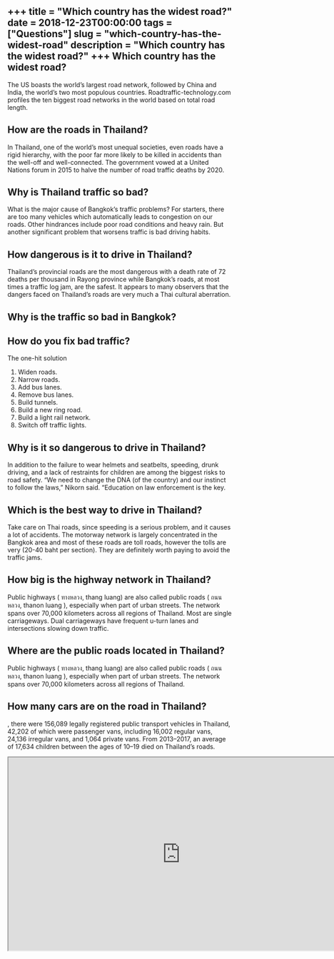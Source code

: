 +++
title = "Which country has the widest road?"
date = 2018-12-23T00:00:00
tags = ["Questions"]
slug = "which-country-has-the-widest-road"
description = "Which country has the widest road?"
+++
Which country has the widest road?
----------------------------------

The US boasts the world’s largest road network, followed by China and India, the world’s two most populous countries. Roadtraffic-technology.com profiles the ten biggest road networks in the world based on total road length.

How are the roads in Thailand?
------------------------------

In Thailand, one of the world’s most unequal societies, even roads have a rigid hierarchy, with the poor far more likely to be killed in accidents than the well-off and well-connected. The government vowed at a United Nations forum in 2015 to halve the number of road traffic deaths by 2020.

Why is Thailand traffic so bad?
-------------------------------

What is the major cause of Bangkok’s traffic problems? For starters, there are too many vehicles which automatically leads to congestion on our roads. Other hindrances include poor road conditions and heavy rain. But another significant problem that worsens traffic is bad driving habits.

How dangerous is it to drive in Thailand?
-----------------------------------------

Thailand’s provincial roads are the most dangerous with a death rate of 72 deaths per thousand in Rayong province while Bangkok’s roads, at most times a traffic log jam, are the safest. It appears to many observers that the dangers faced on Thailand’s roads are very much a Thai cultural aberration.

Why is the traffic so bad in Bangkok?
-------------------------------------

How do you fix bad traffic?
---------------------------

The one-hit solution

1. Widen roads.
2. Narrow roads.
3. Add bus lanes.
4. Remove bus lanes.
5. Build tunnels.
6. Build a new ring road.
7. Build a light rail network.
8. Switch off traffic lights.

Why is it so dangerous to drive in Thailand?
--------------------------------------------

In addition to the failure to wear helmets and seatbelts, speeding, drunk driving, and a lack of restraints for children are among the biggest risks to road safety. “We need to change the DNA (of the country) and our instinct to follow the laws,” Nikorn said. “Education on law enforcement is the key.

Which is the best way to drive in Thailand?
-------------------------------------------

Take care on Thai roads, since speeding is a serious problem, and it causes a lot of accidents. The motorway network is largely concentrated in the Bangkok area and most of these roads are toll roads, however the tolls are very (20-40 baht per section). They are definitely worth paying to avoid the traffic jams.

How big is the highway network in Thailand?
-------------------------------------------

Public highways ( ทางหลวง, thang luang) are also called public roads ( ถนนหลวง, thanon luang ), especially when part of urban streets. The network spans over 70,000 kilometers across all regions of Thailand. Most are single carriageways. Dual carriageways have frequent u-turn lanes and intersections slowing down traffic.

Where are the public roads located in Thailand?
-----------------------------------------------

Public highways ( ทางหลวง, thang luang) are also called public roads ( ถนนหลวง, thanon luang ), especially when part of urban streets. The network spans over 70,000 kilometers across all regions of Thailand.

How many cars are on the road in Thailand?
------------------------------------------

, there were 156,089 legally registered public transport vehicles in Thailand, 42,202 of which were passenger vans, including 16,002 regular vans, 24,136 irregular vans, and 1,064 private vans. From 2013–2017, an average of 17,634 children between the ages of 10–19 died on Thailand’s roads.

<iframe allow="accelerometer; autoplay; clipboard-write; encrypted-media; gyroscope; picture-in-picture" allowfullscreen="" class="__youtube_prefs__  epyt-is-override  no-lazyload" data-no-lazy="1" data-origheight="433" data-origwidth="770" data-skipgform_ajax_framebjll="" height="433" id="_ytid_46918" loading="lazy" src="https://www.youtube.com/embed/liAp-qlSpNs?enablejsapi=1&autoplay=0&cc_load_policy=0&cc_lang_pref=&iv_load_policy=1&loop=0&modestbranding=0&rel=1&fs=1&playsinline=0&autohide=2&theme=dark&color=red&controls=1&" title="YouTube player" width="770"></iframe>